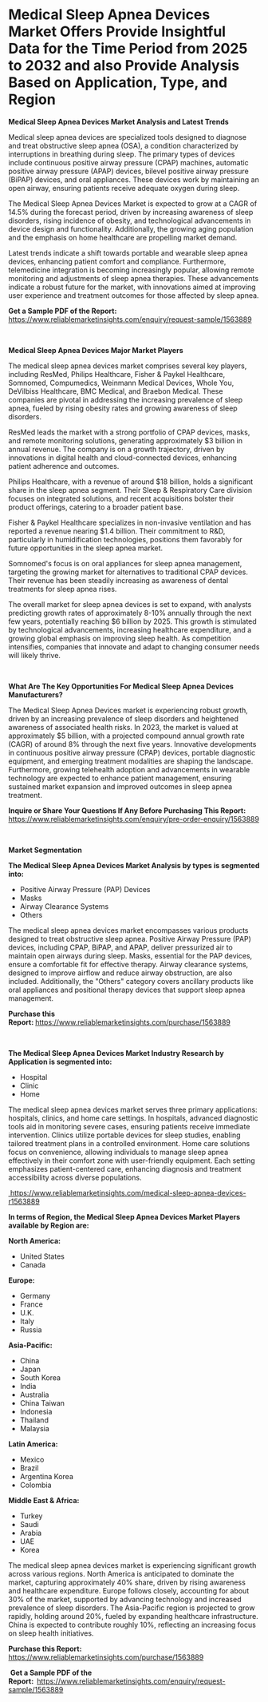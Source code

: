 <p><h1>Medical Sleep Apnea Devices Market Offers Provide Insightful Data for the Time Period from 2025 to 2032 and also Provide Analysis Based on Application, Type, and Region</h1></p><p><strong>Medical Sleep Apnea Devices Market Analysis and Latest Trends</strong></p>
<p><p>Medical sleep apnea devices are specialized tools designed to diagnose and treat obstructive sleep apnea (OSA), a condition characterized by interruptions in breathing during sleep. The primary types of devices include continuous positive airway pressure (CPAP) machines, automatic positive airway pressure (APAP) devices, bilevel positive airway pressure (BiPAP) devices, and oral appliances. These devices work by maintaining an open airway, ensuring patients receive adequate oxygen during sleep.</p><p>The Medical Sleep Apnea Devices Market is expected to grow at a CAGR of 14.5% during the forecast period, driven by increasing awareness of sleep disorders, rising incidence of obesity, and technological advancements in device design and functionality. Additionally, the growing aging population and the emphasis on home healthcare are propelling market demand. </p><p>Latest trends indicate a shift towards portable and wearable sleep apnea devices, enhancing patient comfort and compliance. Furthermore, telemedicine integration is becoming increasingly popular, allowing remote monitoring and adjustments of sleep apnea therapies. These advancements indicate a robust future for the market, with innovations aimed at improving user experience and treatment outcomes for those affected by sleep apnea.</p></p>
<p><strong>Get a Sample PDF of the Report:&nbsp;</strong> <a href="https://www.reliablemarketinsights.com/enquiry/request-sample/1563889?utm_campaign=3291&utm_medium=2&utm_source=Github&utm_content=ia&utm_term=14042025&utm_id=medical-sleep-apnea-devices">https://www.reliablemarketinsights.com/enquiry/request-sample/1563889</a></p>
<p>&nbsp;</p>
<p><strong>Medical Sleep Apnea Devices Major Market Players</strong></p>
<p><p>The medical sleep apnea devices market comprises several key players, including ResMed, Philips Healthcare, Fisher & Paykel Healthcare, Somnomed, Compumedics, Weinmann Medical Devices, Whole You, DeVilbiss Healthcare, BMC Medical, and Braebon Medical. These companies are pivotal in addressing the increasing prevalence of sleep apnea, fueled by rising obesity rates and growing awareness of sleep disorders.</p><p>ResMed leads the market with a strong portfolio of CPAP devices, masks, and remote monitoring solutions, generating approximately $3 billion in annual revenue. The company is on a growth trajectory, driven by innovations in digital health and cloud-connected devices, enhancing patient adherence and outcomes.</p><p>Philips Healthcare, with a revenue of around $18 billion, holds a significant share in the sleep apnea segment. Their Sleep & Respiratory Care division focuses on integrated solutions, and recent acquisitions bolster their product offerings, catering to a broader patient base.</p><p>Fisher & Paykel Healthcare specializes in non-invasive ventilation and has reported a revenue nearing $1.4 billion. Their commitment to R&D, particularly in humidification technologies, positions them favorably for future opportunities in the sleep apnea market.</p><p>Somnomed's focus is on oral appliances for sleep apnea management, targeting the growing market for alternatives to traditional CPAP devices. Their revenue has been steadily increasing as awareness of dental treatments for sleep apnea rises.</p><p>The overall market for sleep apnea devices is set to expand, with analysts predicting growth rates of approximately 8-10% annually through the next few years, potentially reaching $6 billion by 2025. This growth is stimulated by technological advancements, increasing healthcare expenditure, and a growing global emphasis on improving sleep health. As competition intensifies, companies that innovate and adapt to changing consumer needs will likely thrive.</p></p>
<p>&nbsp;</p>
<p><strong>What Are The Key Opportunities For Medical Sleep Apnea Devices Manufacturers?</strong></p>
<p><p>The Medical Sleep Apnea Devices market is experiencing robust growth, driven by an increasing prevalence of sleep disorders and heightened awareness of associated health risks. In 2023, the market is valued at approximately $5 billion, with a projected compound annual growth rate (CAGR) of around 8% through the next five years. Innovative developments in continuous positive airway pressure (CPAP) devices, portable diagnostic equipment, and emerging treatment modalities are shaping the landscape. Furthermore, growing telehealth adoption and advancements in wearable technology are expected to enhance patient management, ensuring sustained market expansion and improved outcomes in sleep apnea treatment.</p></p>
<p><strong>Inquire or Share Your Questions If Any Before Purchasing This Report:</strong> <a href="https://www.reliablemarketinsights.com/enquiry/pre-order-enquiry/1563889?utm_campaign=3291&utm_medium=2&utm_source=Github&utm_content=ia&utm_term=14042025&utm_id=medical-sleep-apnea-devices">https://www.reliablemarketinsights.com/enquiry/pre-order-enquiry/1563889</a></p>
<p>&nbsp;</p>
<p><strong>Market Segmentation</strong></p>
<p><strong>The Medical Sleep Apnea Devices Market Analysis by types is segmented into:</strong></p>
<p><ul><li>Positive Airway Pressure (PAP) Devices</li><li>Masks</li><li>Airway Clearance Systems</li><li>Others</li></ul></p>
<p><p>The medical sleep apnea devices market encompasses various products designed to treat obstructive sleep apnea. Positive Airway Pressure (PAP) devices, including CPAP, BiPAP, and APAP, deliver pressurized air to maintain open airways during sleep. Masks, essential for the PAP devices, ensure a comfortable fit for effective therapy. Airway clearance systems, designed to improve airflow and reduce airway obstruction, are also included. Additionally, the "Others" category covers ancillary products like oral appliances and positional therapy devices that support sleep apnea management.</p></p>
<p><strong>Purchase this Report:&nbsp;</strong><a href="https://www.reliablemarketinsights.com/purchase/1563889?utm_campaign=3291&utm_medium=2&utm_source=Github&utm_content=ia&utm_term=14042025&utm_id=medical-sleep-apnea-devices">https://www.reliablemarketinsights.com/purchase/1563889</a></p>
<p>&nbsp;</p>
<p><strong>The Medical Sleep Apnea Devices Market Industry Research by Application is segmented into:</strong></p>
<p><ul><li>Hospital</li><li>Clinic</li><li>Home</li></ul></p>
<p><p>The medical sleep apnea devices market serves three primary applications: hospitals, clinics, and home care settings. In hospitals, advanced diagnostic tools aid in monitoring severe cases, ensuring patients receive immediate intervention. Clinics utilize portable devices for sleep studies, enabling tailored treatment plans in a controlled environment. Home care solutions focus on convenience, allowing individuals to manage sleep apnea effectively in their comfort zone with user-friendly equipment. Each setting emphasizes patient-centered care, enhancing diagnosis and treatment accessibility across diverse populations.</p></p>
<p><a href="https://www.reliablemarketinsights.com/medical-sleep-apnea-devices-r1563889?utm_campaign=3291&utm_medium=2&utm_source=Github&utm_content=ia&utm_term=14042025&utm_id=medical-sleep-apnea-devices">&nbsp;https://www.reliablemarketinsights.com/medical-sleep-apnea-devices-r1563889</a></p>
<p><strong>In terms of Region, the Medical Sleep Apnea Devices Market Players available by Region are:</strong></p>
<p>
    <p> <strong> North America: </strong>
        <ul>
            <li>United States</li>
            <li>Canada</li>
        </ul>
        </p> 
    <p> <strong> Europe: </strong>
        <ul>
            <li>Germany</li>
            <li>France</li>
            <li>U.K.</li>
            <li>Italy</li>
            <li>Russia</li>
        </ul>
        </p> 
    <p> <strong> Asia-Pacific: </strong>
        <ul>
            <li>China</li>
            <li>Japan</li>
            <li>South Korea</li>
            <li>India</li>
            <li>Australia</li>
            <li>China Taiwan</li>
            <li>Indonesia</li>
            <li>Thailand</li>
            <li>Malaysia</li>
        </ul>
        </p> 
    <p> <strong> Latin America: </strong>
        <ul>
            <li>Mexico</li>
            <li>Brazil</li>
            <li>Argentina Korea</li>
            <li>Colombia</li>
        </ul>
        </p> 
    <p> <strong> Middle East & Africa: </strong>
        <ul>
            <li>Turkey</li>
            <li>Saudi</li>
            <li>Arabia</li>
            <li>UAE</li>
            <li>Korea</li>
        </ul>
    </p>
    </p>
<p><p>The medical sleep apnea devices market is experiencing significant growth across various regions. North America is anticipated to dominate the market, capturing approximately 40% share, driven by rising awareness and healthcare expenditure. Europe follows closely, accounting for about 30% of the market, supported by advancing technology and increased prevalence of sleep disorders. The Asia-Pacific region is projected to grow rapidly, holding around 20%, fueled by expanding healthcare infrastructure. China is expected to contribute roughly 10%, reflecting an increasing focus on sleep health initiatives.</p></p>
<p><strong>Purchase this Report: </strong><a href="https://www.reliablemarketinsights.com/purchase/1563889?utm_campaign=3291&utm_medium=2&utm_source=Github&utm_content=ia&utm_term=14042025&utm_id=medical-sleep-apnea-devices">https://www.reliablemarketinsights.com/purchase/1563889</a></p>
<p>&nbsp;<strong>Get a Sample PDF of the Report:&nbsp;&nbsp;</strong><a href="https://www.reliablemarketinsights.com/enquiry/request-sample/1563889?utm_campaign=3291&utm_medium=2&utm_source=Github&utm_content=ia&utm_term=14042025&utm_id=medical-sleep-apnea-devices">https://www.reliablemarketinsights.com/enquiry/request-sample/1563889</a></p>
<p><strong></strong></p>
<p><p></p><p></p><p></p></p>